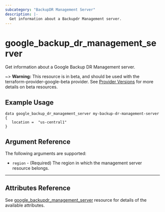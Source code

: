 ```yaml
---
subcategory: "BackupDR Management Server"
description: |-
  Get information about a Backupdr Management server.
---
```


# google_backup_dr_management_server

Get information about a Google Backup DR Management server.

~> **Warning:** This resource is in beta, and should be used with the terraform-provider-google-beta provider.
See [Provider Versions](https://terraform.io/docs/providers/google/guides/provider_versions.html) for more details on beta resources.

## Example Usage

```hcl
data google_backup_dr_management_server my-backup-dr-management-server {
   location =  "us-central1"
}
```

## Argument Reference

The following arguments are supported:

* `region` - (Required) The region in which the management server resource belongs.

- - -

## Attributes Reference

See [google_backupdr_management_server](https://registry.terraform.io/providers/hashicorp/google/latest/docs/resources/backup_dr_management_server) resource for details of the available attributes.
